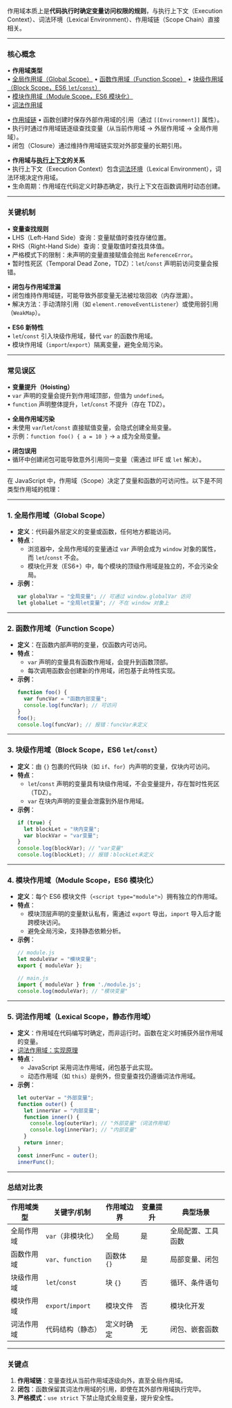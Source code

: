
作用域本质上是 ​**代码执行时确定变量访问权限的规则**，与执行上下文（Execution Context）、词法环境（Lexical Environment）、作用域链（Scope Chain）直接相关。

---
### **核心概念**
• **作用域类型**  
  • [全局作用域（Global Scope）](00-前端/00-核心/JavaScript/01-核心概念/执行模型/作用域.md#1%20全局作用域（Global%20Scope）)
  • [函数作用域（Function Scope）](00-前端/00-核心/JavaScript/01-核心概念/执行模型/作用域.md#2%20函数作用域（Function%20Scope）)
  • [块级作用域（Block Scope，ES6 `let`/`const`）](00-前端/00-核心/JavaScript/01-核心概念/执行模型/作用域.md#3%20块级作用域（Block%20Scope，ES6%20let%20const%20）)  
  • [模块作用域（Module Scope，ES6 模块化）](00-前端/00-核心/JavaScript/01-核心概念/执行模型/作用域.md#4%20模块作用域（Module%20Scope，ES6%20模块化）)  
  • [词法作用域](00-前端/00-核心/JavaScript/01-核心概念/执行模型/作用域.md#5%20词法作用域（Lexical%20Scope，静态作用域）)


• [作用域链](00-前端/00-核心/JavaScript/01-核心概念/执行模型/作用域链.md)
  • 函数创建时保存外部作用域的引用（通过 `[[Environment]]` 属性）。  
  • 执行时通过作用域链逐级查找变量（从当前作用域 → 外层作用域 → 全局作用域）。  
  • 闭包（Closure）通过维持作用域链实现对外部变量的长期引用。

• **作用域与[执行上下文](00-前端/00-核心/JavaScript/01-核心概念/执行模型/执行上下文.md)的关系**  
  • 执行上下文（Execution Context）包含[词法环境](00-前端/00-核心/JavaScript/01-核心概念/执行模型/词法环境.md)（Lexical Environment），词法环境决定作用域。  
  • 生命周期：作用域在代码定义时静态确定，执行上下文在函数调用时动态创建。

---
### **关键机制**
• **变量查找规则**  
  • LHS（Left-Hand Side）查询：变量赋值时查找存储位置。  
  • RHS（Right-Hand Side）查询：变量取值时查找具体值。  
  • 严格模式下的限制：未声明的变量直接赋值会抛出 `ReferenceError`。  
  • 暂时性死区（Temporal Dead Zone，TDZ）：`let`/`const` 声明前访问变量会报错。

• **闭包与作用域泄漏**  
  • 闭包维持作用域链，可能导致外部变量无法被垃圾回收（内存泄漏）。  
  • 解决方法：手动清除引用（如 `element.removeEventListener`）或使用弱引用（`WeakMap`）。

• **ES6 新特性**  
  • `let`/`const` 引入块级作用域，替代 `var` 的函数作用域。  
  • 模块作用域（`import`/`export`）隔离变量，避免全局污染。

---

### **常见误区**
• **变量提升（Hoisting）**  
  • `var` 声明的变量会提升到作用域顶部，但值为 `undefined`。  
  • `function` 声明整体提升，`let`/`const` 不提升（存在 TDZ）。

• **全局作用域污染**  
  • 未使用 `var`/`let`/`const` 直接赋值变量，会隐式创建全局变量。  
  • 示例：`function foo() { a = 10 }` → `a` 成为全局变量。

• **闭包误用**  
  • 循环中创建闭包可能导致意外引用同一变量（需通过 IIFE 或 `let` 解决）。


---

在 JavaScript 中，作用域（Scope）决定了变量和函数的可访问性。以下是不同类型作用域的梳理：

---

### 1. **全局作用域（Global Scope）**
- **定义**：代码最外层定义的变量或函数，任何地方都能访问。
- **特点**：
  - 浏览器中，全局作用域的变量通过 `var` 声明会成为 `window` 对象的属性，而 `let`/`const` 不会。
  - 模块化开发（ES6+）中，每个模块的顶级作用域是独立的，不会污染全局。
- **示例**：
  ```javascript
  var globalVar = "全局变量"; // 可通过 window.globalVar 访问
  let globalLet = "全局let变量"; // 不在 window 对象上
  ```

---

### 2. **函数作用域（Function Scope）**
- **定义**：在函数内部声明的变量，仅函数内可访问。
- **特点**：
  - `var` 声明的变量具有函数作用域，会提升到函数顶部。
  - 每次调用函数会创建新的作用域，闭包基于此特性实现。
- **示例**：
  ```javascript
  function foo() {
    var funcVar = "函数内部变量";
    console.log(funcVar); // 可访问
  }
  foo();
  console.log(funcVar); // 报错：funcVar未定义
  ```

---

### 3. **块级作用域（Block Scope，ES6 `let`/`const`）**
- **定义**：由 `{}` 包裹的代码块（如 `if`、`for`）内声明的变量，仅块内可访问。
- **特点**：
  - `let`/`const` 声明的变量具有块级作用域，不会变量提升，存在暂时性死区（TDZ）。
  - `var` 在块内声明的变量会泄露到外层作用域。
- **示例**：
  ```javascript
  if (true) {
    let blockLet = "块内变量";
    var blockVar = "var变量";
  }
  console.log(blockVar); // "var变量"
  console.log(blockLet); // 报错：blockLet未定义
  ```

---

### 4. **模块作用域（Module Scope，ES6 模块化）**
- **定义**：每个 ES6 模块文件（`<script type="module">`）拥有独立的作用域。
- **特点**：
  - 模块顶层声明的变量默认私有，需通过 `export` 导出，`import` 导入后才能跨模块访问。
  - 避免全局污染，支持静态依赖分析。
- **示例**：
  ```javascript
  // module.js
  let moduleVar = "模块变量";
  export { moduleVar };

  // main.js
  import { moduleVar } from './module.js';
  console.log(moduleVar); // "模块变量"
  ```

---

### 5. **词法作用域（Lexical Scope，静态作用域）**
- **定义**：作用域在代码编写时确定，而非运行时。函数在定义时捕获外层作用域的变量。
- [词法作用域：实现原理](00-前端/00-核心/JavaScript/01-核心概念/00-收集箱/碎片/词法作用域实现原理.md)
- **特点**：
  - JavaScript 采用词法作用域，闭包基于此实现。
  - 动态作用域（如 `this`）是例外，但变量查找仍遵循词法作用域。
- **示例**：
  ```javascript
  let outerVar = "外部变量";
  function outer() {
    let innerVar = "内部变量";
    function inner() {
      console.log(outerVar); // "外部变量"（词法作用域）
      console.log(innerVar); // "内部变量"
    }
    return inner;
  }
  const innerFunc = outer();
  innerFunc();
  ```

---

### **总结对比表**
| 作用域类型       | 关键字/机制              | 作用域边界     | 变量提升 | 典型场景                |
|------------------|--------------------------|----------------|----------|-------------------------|
| 全局作用域       | `var`（非模块化）        | 全局           | 是       | 全局配置、工具函数      |
| 函数作用域       | `var`、`function`        | 函数体 `{}`    | 是       | 局部变量、闭包          |
| 块级作用域       | `let`/`const`            | 块 `{}`        | 否       | 循环、条件语句          |
| 模块作用域       | `export`/`import`        | 模块文件       | 否       | 模块化开发              |
| 词法作用域       | 代码结构（静态）         | 定义时确定     | 无       | 闭包、嵌套函数          |

---

### **关键点**
1. **作用域链**：变量查找从当前作用域逐级向外，直至全局作用域。
2. **闭包**：函数保留其词法作用域的引用，即使在其外部作用域执行完毕。
3. **严格模式**：`use strict` 下禁止隐式全局变量，提升安全性。
